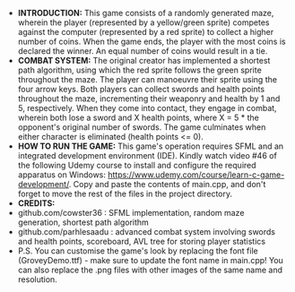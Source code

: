 - **INTRODUCTION:** This game consists of a randomly generated maze, wherein the player (represented by a yellow/green sprite) competes against the computer (represented by a red sprite) to collect a higher number of coins. When the game ends, the player with the most coins is declared the winner. An equal number of coins would result in a tie.
- **COMBAT SYSTEM:** The original creator has implemented a shortest path algorithm, using which the red sprite follows the green sprite throughout the maze. The player can manoeuvre their sprite using the four arrow keys. Both players can collect swords and health points throughout the maze, incrementing their weaponry and health by 1 and 5, respectively. When they come into contact, they engage in combat, wherein both lose a sword and X health points, where X = 5 * the opponent's original number of swords. The game culminates when either character is eliminated (health points <= 0).
- **HOW TO RUN THE GAME:** This game's operation requires SFML and an integrated development environment (IDE). Kindly watch video #46 of the following Udemy course to install and configure the required apparatus on Windows: https://www.udemy.com/course/learn-c-game-development/. Copy and paste the contents of main.cpp, and don't forget to move the rest of the files in the project directory.
- **CREDITS:**
- github.com/cowster36 : SFML implementation, random maze generation, shortest path algorithm
- github.com/parhlesaadu : advanced combat system involving swords and health points, scoreboard, AVL tree for storing player statistics
- P.S. You can customise the game's look by replacing the font file (GroveyDemo.ttf) - make sure to update the font name in main.cpp! You can also replace the .png files with other images of the same name and resolution.
